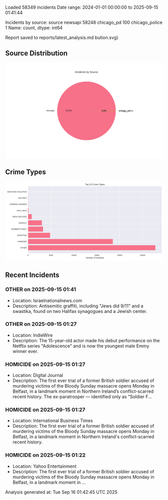 
Loaded 58349 incidents
Date range: 2024-01-01 00:00:00 to 2025-09-15 01:41:44

Incidents by source:
source
newsapi           58248
chicago_pd          100
chicago_police        1
Name: count, dtype: int64

Report saved to reports/latest_analysis.md
bution.svg)

## Source Distribution
![Source Distribution](images/source_distribution.svg)

## Crime Types
![Crime Types](images/crime_types.svg)

## Recent Incidents

### OTHER on 2025-09-15 01:41
- Location: Israelnationalnews.com
- Description: Antisemitic graffiti, including "Jews did 9/11" and a swastika, found on two Halifax synagogues and a Jewish center.


### OTHER on 2025-09-15 01:27
- Location: IndieWire
- Description: The 15-year-old actor made his debut performance on the Netflix series "Adolescence" and is now the youngest male Emmy winner ever.


### HOMICIDE on 2025-09-15 01:27
- Location: Digital Journal
- Description: The first ever trial of a former British soldier accused of murdering victims of the Bloody Sunday massacre opens Monday in Belfast, in a landmark moment in Northern Ireland’s conflict-scarred recent history. The ex-paratrooper — identified only as “Soldier F…


### HOMICIDE on 2025-09-15 01:27
- Location: International Business Times
- Description: The first ever trial of a former British soldier accused of murdering victims of the Bloody Sunday massacre opens Monday in Belfast, in a landmark moment in Northern Ireland's conflict-scarred recent history.


### HOMICIDE on 2025-09-15 01:22
- Location: Yahoo Entertainment
- Description: The first ever trial of a former British soldier accused of murdering victims of the Bloody Sunday massacre opens Monday in Belfast, in a landmark moment in ...

Analysis generated at: Tue Sep 16 01:42:45 UTC 2025
